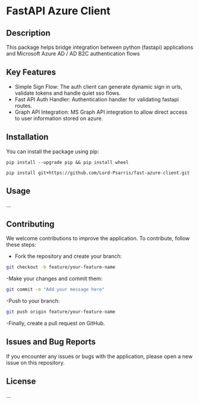 # FastAPI Azure Client

## Description

This package helps bridge integration between python (fastapi) applications and Microsoft Azure AD / AD B2C authentication flows

## Key Features

- Simple Sign Flow: The auth client can generate dynamic sign in urls, validate tokens and handle quiet sso flows.
- Fast API Auth Handler: Authentication handler for validating fastapi routes.
- Graph API Integration: MS Graph API integration to allow direct access to user information stored on azure.

## Installation

You can install the package using pip:

```shell
pip install --upgrade pip && pip install wheel

pip install git+https://github.com/Lord-Psarris/fast-azure-client.git
```

## Usage

...

## Contributing

We welcome contributions to improve the application. To contribute, follow these steps:

- Fork the repository and create your branch:
```bash
git checkout -b feature/your-feature-name
```

-Make your changes and commit them:
```bash
git commit -m "Add your message here"
```

-Push to your branch:
```bash
git push origin feature/your-feature-name
```

-Finally, create a pull request on GitHub.

## Issues and Bug Reports

If you encounter any issues or bugs with the application, please open a new issue on this repository.

## License

...
